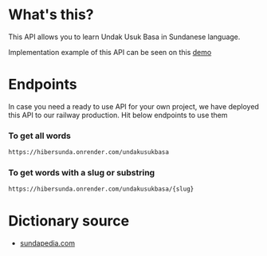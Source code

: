 # What's this?

This API allows you to learn Undak Usuk Basa in Sundanese language.

Implementation example of this API can be seen on this <a href='https://hibersunda.netlify.app' target='_blank'>demo</a>

# Endpoints

In case you need a ready to use API for your own project, we have deployed this API to our railway production. Hit below endpoints to use them

<h3>To get all words</h3>

```bash
https://hibersunda.onrender.com/undakusukbasa
```

<h3>To get words with a slug or substring</h3>

```bash
https://hibersunda.onrender.com/undakusukbasa/{slug}
```

# Dictionary source

<ul>
  <li><a href='https://www.sundapedia.com/kamus-undak-usuk-basa-atau-tingkatan-bahasa-sunda-dialek-priangan/' target='_blank'>sundapedia.com</a>
</ul>

